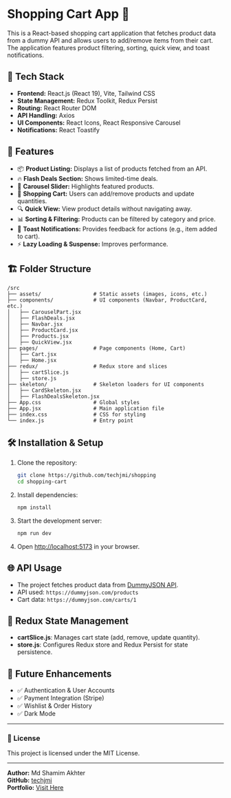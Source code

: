 
# Shopping Cart App 🛒

This is a React-based shopping cart application that fetches product data from a dummy API and allows users to add/remove items from their cart. The application features product filtering, sorting, quick view, and toast notifications.

## 🚀 Tech Stack

- **Frontend:** React.js (React 19), Vite, Tailwind CSS
- **State Management:** Redux Toolkit, Redux Persist
- **Routing:** React Router DOM
- **API Handling:** Axios
- **UI Components:** React Icons, React Responsive Carousel
- **Notifications:** React Toastify

## 📌 Features

- 📦 **Product Listing:** Displays a list of products fetched from an API.
- 🔥 **Flash Deals Section:** Shows limited-time deals.
- 🔄 **Carousel Slider:** Highlights featured products.
- 🛒 **Shopping Cart:** Users can add/remove products and update quantities.
- 🔍 **Quick View:** View product details without navigating away.
- 📊 **Sorting & Filtering:** Products can be filtered by category and price.
- 🔔 **Toast Notifications:** Provides feedback for actions (e.g., item added to cart).
- ⚡ **Lazy Loading & Suspense:** Improves performance.

## 🏗 Folder Structure

```
/src
├── assets/                 # Static assets (images, icons, etc.)
├── components/             # UI components (Navbar, ProductCard, etc.)
│   ├── CarouselPart.jsx
│   ├── FlashDeals.jsx
│   ├── Navbar.jsx
│   ├── ProductCard.jsx
│   ├── Products.jsx
│   ├── QuickView.jsx
├── pages/                  # Page components (Home, Cart)
│   ├── Cart.jsx
│   ├── Home.jsx
├── redux/                  # Redux store and slices
│   ├── cartSlice.js
│   ├── store.js
├── skeleton/               # Skeleton loaders for UI components
│   ├── CardSkeleton.jsx
│   ├── FlashDealsSkeleton.jsx
├── App.css                 # Global styles
├── App.jsx                 # Main application file
├── index.css               # CSS for styling
└── index.js                # Entry point
```

## 🛠️ Installation & Setup

1. Clone the repository:

   ```sh
   git clone https://github.com/techjmi/shopping
   cd shopping-cart
   ```

2. Install dependencies:

   ```sh
   npm install
   ```

3. Start the development server:

   ```sh
   npm run dev
   ```

4. Open [http://localhost:5173](http://localhost:5173) in your browser.

## 🌐 API Usage

- The project fetches product data from [DummyJSON API](https://dummyjson.com).
- API used: `https://dummyjson.com/products`
- Cart data: `https://dummyjson.com/carts/1`

## 🔧 Redux State Management

- **cartSlice.js**: Manages cart state (add, remove, update quantity).
- **store.js**: Configures Redux store and Redux Persist for state persistence.

## 🎯 Future Enhancements

- ✅ Authentication & User Accounts
- ✅ Payment Integration (Stripe)
- ✅ Wishlist & Order History
- ✅ Dark Mode

---

### 📜 License

This project is licensed under the MIT License.

---

**Author:** Md Shamim Akhter  
**GitHub:** [techjmi](https://github.com/techjmi)  
**Portfolio:** [Visit Here](https://shamim-portfolio-u1yp.onrender.com)  
```

